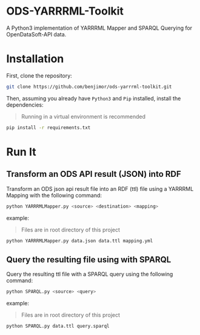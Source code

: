 # ODS-YARRRML-Toolkit
A Python3 implementation of YARRRML Mapper and SPARQL Querying for OpenDataSoft-API data.

# Installation
First, clone the repository:

```bash
git clone https://github.com/benjimor/ods-yarrrml-toolkit.git
```

Then, assuming you already have `Python3` and `Pip` installed, install the dependencies:
> Running in a virtual environment is recommended

```bash
pip install -r requirements.txt
```

# Run It

## Transform an ODS API result (JSON) into RDF

Transform an ODS json api result file into an RDF (ttl) file using a YARRRML Mapping with the following command:
```bash
python YARRRMLMapper.py <source> <destination> <mapping>
```

example:
> Files are in root directory of this project
```bash
python YARRRMLMapper.py data.json data.ttl mapping.yml
```

## Query the resulting file using with SPARQL

Query the resulting ttl file with a SPARQL query using the following command:
```bash
python SPARQL.py <source> <query>
```

example:
> Files are in root directory of this project
```bash
python SPARQL.py data.ttl query.sparql
```